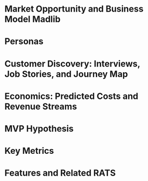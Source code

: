 # **Market Opportunity and Business Model Madlib**

# **Personas**

# **Customer Discovery: Interviews, Job Stories, and Journey Map**

# **Economics: Predicted Costs and Revenue Streams**

# **MVP Hypothesis**

# **Key Metrics**

# **Features and Related RATS**
